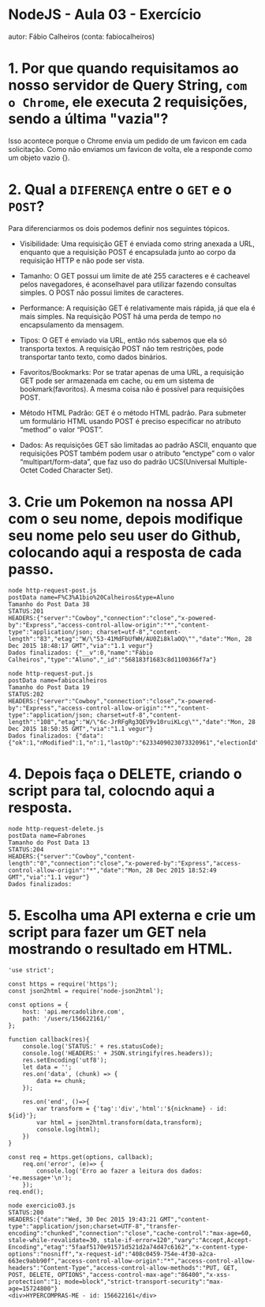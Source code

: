 # NodeJS - Aula 03 - Exercício
autor: Fábio Calheiros (conta: fabiocalheiros)

# 1. Por que quando requisitamos ao nosso servidor de Query String, `com o Chrome`, ele executa 2 requisições, sendo a última "vazia"?

Isso acontece porque o Chrome envia um pedido de um favicon em cada solicitação.
Como não enviamos um favicon de volta, ele a responde como um objeto vazio {}.

# 2. Qual a `DIFERENÇA` entre o `GET` e o `POST`?

Para diferenciarmos os dois podemos definir nos seguintes tópicos.

- Visibilidade:
Uma requisição GET é enviada como string anexada a URL, enquanto que a requisição POST é encapsulada junto ao corpo da requisição HTTP e não pode ser vista.

- Tamanho:
O GET possui um limite de até 255 caracteres e é cacheavel pelos navegadores, é aconselhavel para utilizar fazendo consultas simples. O POST não possui limites de caracteres.

- Performance:
A requisição GET é relativamente mais rápida, já que ela é mais simples. Na requisição POST há uma perda de tempo no encapsulamento da mensagem.

- Tipos:
O GET é enviado via URL, então nós sabemos que ela só transporta textos. A requisição POST não tem restrições, pode transportar tanto texto, como dados binários.

- Favoritos/Bookmarks:
Por se tratar apenas de uma URL, a requisição GET pode ser armazenada em cache, ou em um sistema de bookmark(favoritos). A mesma coisa não é possível para requisições POST.

- Método HTML Padrão:
GET é o método HTML padrão. Para submeter um formulário HTML usando POST é preciso especificar no atributo “method” o valor “POST”.

- Dados:
As requisições GET são limitadas ao padrão ASCII, enquanto que requisições POST também podem usar o atributo “enctype” com o valor “multipart/form-data”, que faz uso do padrão UCS(Universal Multiple-Octet Coded Character Set).


# 3. Crie um Pokemon na nossa API com o seu nome, depois modifique seu nome pelo seu user do Github, colocando aqui a resposta de cada passo.

```
node http-request-post.js
postData name=F%C3%A1bio%20Calheiros&type=Aluno
Tamanho do Post Data 38
STATUS:201
HEADERS:{"server":"Cowboy","connection":"close","x-powered-by":"Express","access-control-allow-origin":"*","content-type":"application/json; charset=utf-8","content-length":"83","etag":"W/\"53-41MdFbUfWH/AU0Zi8klaOQ\"","date":"Mon, 28 Dec 2015 18:48:17 GMT","via":"1.1 vegur"}
Dados finalizados: {"__v":0,"name":"Fábio Calheiros","type":"Aluno","_id":"568183f1683c8d1100366f7a"}
```

```
node http-request-put.js
postData name=fabiocalheiros
Tamanho do Post Data 19
STATUS:202
HEADERS:{"server":"Cowboy","connection":"close","x-powered-by":"Express","access-control-allow-origin":"*","content-type":"application/json; charset=utf-8","content-length":"108","etag":"W/\"6c-JrRFgRg3QEV9v10ruiKLcg\"","date":"Mon, 28 Dec 2015 18:50:35 GMT","via":"1.1 vegur"}
Dados finalizados: {"data":{"ok":1,"nModified":1,"n":1,"lastOp":"6233409023073320961","electionId":"565e25d106dca622271891c4"}}
```

# 4. Depois faça o DELETE, criando o script para tal, colocndo aqui a resposta.

```
node http-request-delete.js
postData name=Fabrones
Tamanho do Post Data 13
STATUS:204
HEADERS:{"server":"Cowboy","content-length":"0","connection":"close","x-powered-by":"Express","access-control-allow-origin":"*","date":"Mon, 28 Dec 2015 18:52:49 GMT","via":"1.1 vegur"}
Dados finalizados: 
```


# 5. Escolha uma API externa e crie um script para fazer um GET nela mostrando o resultado em HTML.

```
'use strict';

const https = require('https');
const json2html = require('node-json2html');

const options = {
	host: 'api.mercadolibre.com',
	path: '/users/156622161/'
};

function callback(res){
	console.log('STATUS:' + res.statusCode);
	console.log('HEADERS:' + JSON.stringify(res.headers));
	res.setEncoding('utf8');
	let data = '';
	res.on('data', (chunk) => {
		data += chunk;
	});
	
	res.on('end', ()=>{
		var transform = {'tag':'div','html':'${nickname} - id: ${id}'};
	    var html = json2html.transform(data,transform);  
	    console.log(html);
	})
}

const req = https.get(options, callback);
	req.on('error', (e)=> {
		console.log('Erro ao fazer a leitura dos dados: '+e.message+'\n');
	});
req.end();

node exercicio03.js
STATUS:200
HEADERS:{"date":"Wed, 30 Dec 2015 19:43:21 GMT","content-type":"application/json;charset=UTF-8","transfer-encoding":"chunked","connection":"close","cache-control":"max-age=60, stale-while-revalidate=30, stale-if-error=120","vary":"Accept,Accept-Encoding","etag":"5faaf5170e91571d521d2a74d47c6162","x-content-type-options":"nosniff","x-request-id":"408c0459-754e-4f30-a2ca-663ec9abb90f","access-control-allow-origin":"*","access-control-allow-headers":"Content-Type","access-control-allow-methods":"PUT, GET, POST, DELETE, OPTIONS","access-control-max-age":"86400","x-xss-protection":"1; mode=block","strict-transport-security":"max-age=15724800"}
<div>HYPERCOMPRAS-ME - id: 156622161</div>
```